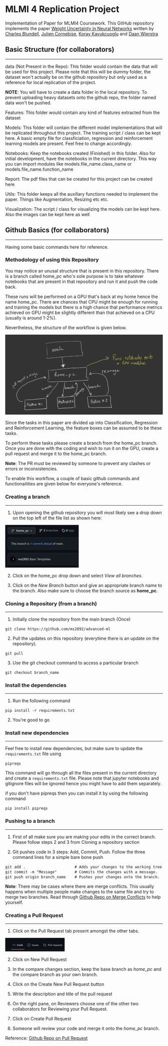 # MLMI 4 Replication Project
Implementation of Paper for MLMI4 Coursework. This GitHub repository implements the paper [Weight Uncertainty in Neural Networks](https://arxiv.org/pdf/1505.05424.pdf) written by [Charles Blundell](https://www.gatsby.ucl.ac.uk/~ucgtcbl/), [Julien Cornebise](https://cornebise.com/julien/), [Koray Kavukcuoglu](https://koray.kavukcuoglu.org/) and [Daan Wierstra](https://scholar.google.com/citations?user=aDbsf28AAAAJ&hl=en)


## Basic Structure (for collaborators)
---
data (Not Present in the Repo): This folder would contain the data that will be used for this project. Please note that this will be dummy folder, the dataset won't actually be on the github repository but only used as a reference for local replication of the project.

__NOTE__: You will have to create a data folder in the local repository. To prevent uploading heavy datasets onto the github repo, the folder named data won't be pushed.

Features: This folder would contain any kind of features extracted from the dataset

Models: This folder will contain the different model implementations that will be replicated throughout this project. The training script / class can be kept here. A basic empty file for classficiation, regression and reinforcement learning models are present. Feel free to change accordingly.

Notebooks: Keep the notebooks created (Finished) in this folder. Also for initial development, have the notebooks in the current directory. This way you can import modules like models.file_name.class_name or models.file_name.function_name

Report: The pdf files that can be created for this project can be created here

Utils: This folder keeps all the auxillary functions needed to implement the paper. Things like Augmentation, Resizing etc etc.

Visualization: The script / class for visualizing the models can be kept here. Also the images can be kept here as well 

## Github Basics (for collaborators)
---
Having some basic commands here for reference.

### Methodology of using this Repository

You may notice an unusal structure that is present in this repository. There is a branch called home_pc who's sole purpose is to take whatever notebooks that are present in that repository and run it and push the code back. 

These runs will be performed on a GPU that's back at my home hence the name home_pc. There are chances that CPU might be enough for running and training the models but there is a high chance that performance metrics achieved on GPU might be slightly different than that achieved on a CPU (usually is around 1-2%). 

Nevertheless, the structure of the workflow is given below. 

![Structure](visualization/readme_img/structure.jpg)

Since the tasks in this paper are divided up into Classification, Regression and Reinforcement Learning, the feature boxes can be assumed to be these tasks.

To perform these tasks please create a branch from the home_pc branch. Once you are done with the coding and wish to run it on the GPU, create a pull request and merge it to the home_pc branch.

__Note__: The PR must be reviewed by someone to prevent any clashes or errors or inconsistencies.

To enable this workflow, a couple of basic github commands and functionailities are given below for everyone's reference. 

### Creating a branch
---
1) Upon opening the github repository you will most likely see a drop down on the top left of the file list as shown here:

![branch](visualization/readme_img/branch.jpg)

2) Click on the home_pc drop down and select _View all branches_.

3) Click on the _New Branch_ button and give an appropriate branch name to the branch. Also make sure to choose the branch source as __home_pc__.

### Cloning a Repository (from a branch)
---
1) Initially clone the repository from the main branch (Once)

```
git clone https://github.com/ms2892/advanced-ml
```

2) Pull the updates on this repository (everytime there is an update on the repository).

```
git pull
```

3) Use the git checkout command to access a particular branch

```
git checkout branch_name
```

### Install the dependencies
---
1) Run the following command
```
pip install -r requirements.txt
```

2) You're good to go

### Install new dependencies
---
Feel free to install new dependencies, but make sure to update the `requirements.txt` file using 
```
pipreqs
```
This command will go through all the files present in the current directory and create a `requirements.txt` file. Please note that jupyter notebooks and gitignore files will be ignored hence you might have to add them separately. 

if you don't have pipreqs then you can install it by using the following command

```
pip install pipreqs
```

### Pushing to a branch
---
1) First of all make sure you are making your edits in the correct branch. Please follow steps 2 and 3 from Cloning a repository section

2) Git pushes code in 3 steps: Add, Commit, Push. Follow the three command lines for a simple bare bone push

```
git add .                      # Adds your changes to the working tree
git commit -m "Message"        # Commits the changes with a message.
git push origin branch_name    # Pushes your changes onto the branch.
```

__Note__: There may be cases where there are merge conflicts. This usually happens when multiple people make changes to the same file and try to merge two branches. Read through [Github Repo on Merge Conflicts](https://docs.github.com/en/pull-requests/collaborating-with-pull-requests/addressing-merge-conflicts/resolving-a-merge-conflict-on-github) to help yourself. 


### Creating a Pull Request
---
1) Click on the Pull Request tab present amongst the other tabs.

![PR](visualization/readme_img/pr.png)

2) Click on New Pull Request

3) In the compare changes section, keep the base branch as _home_pc_ and the compare branch as your own branch.

4) Click on the Create New Pull Request button

5) Write the description and title of the pull request

6) On the right pane, on Reviewers choose one of the other two collaborators for Reviewing your Pull Request. 

6) Click on Create Pull Request 

7) Someone will review your code and merge it onto the _home_pc_ branch.

Reference: [Github Repo on Pull Request](https://docs.github.com/en/desktop/contributing-and-collaborating-using-github-desktop/working-with-your-remote-repository-on-github-or-github-enterprise/creating-an-issue-or-pull-request)
